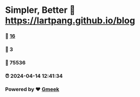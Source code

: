 # Simpler, Better :link: https://lartpang.github.io/blog 
### :page_facing_up: [16](https://lartpang.github.io/blog/tag.html) 
### :speech_balloon: 3 
### :hibiscus: 75536 
### :alarm_clock: 2024-04-14 12:41:34 
### Powered by :heart: [Gmeek](https://github.com/Meekdai/Gmeek)
